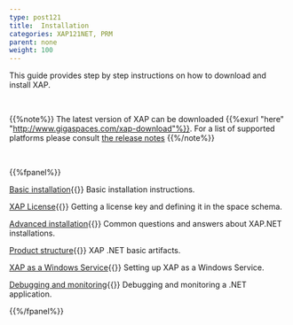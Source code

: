 ```yaml
---
type: post121
title:  Installation
categories: XAP121NET, PRM
parent: none
weight: 100
---
```





This guide provides step by step instructions on how to download and install XAP.


<br>

{{%note%}}
The latest version of XAP can be downloaded {{%exurl "here" "http://www.gigaspaces.com/xap-download"%}}.
For a list of supported platforms please consult [the release notes](/release_notes)
{{%/note%}}

<br>

{{%fpanel%}}

[Basic installation](./installation.html){{<wbr>}}
Basic installation instructions.

[XAP License](./license-key.html){{<wbr>}}
Getting a license key and defining it in the space schema.

[Advanced installation](./advanced-installation-scenarios.html){{<wbr>}}
Common questions and answers about XAP.NET installations.

[Product structure](./product-structure.html){{<wbr>}}
XAP .NET basic artifacts.

[XAP as a Windows Service](./gigaspaces-services-manager.html){{<wbr>}}
Setting up XAP as a Windows Service.

[Debugging and monitoring](./debugging-a-xapnet-application.html){{<wbr>}}
Debugging and monitoring a .NET application.


{{%/fpanel%}}

